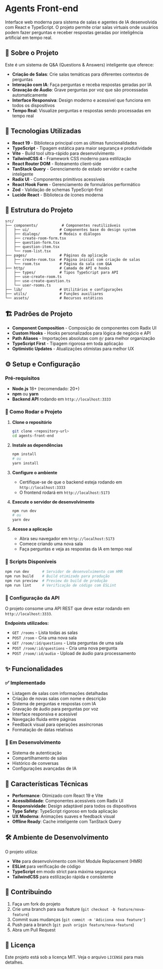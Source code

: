 # Agents Front-end

Interface web moderna para sistema de salas e agentes de IA desenvolvida com React e TypeScript. O projeto permite criar salas virtuais onde usuários podem fazer perguntas e receber respostas geradas por inteligência artificial em tempo real.

## 🎯 Sobre o Projeto

Este é um sistema de Q&A (Questions & Answers) inteligente que oferece:

- **Criação de Salas**: Crie salas temáticas para diferentes contextos de perguntas
- **Interação com IA**: Faça perguntas e receba respostas geradas por IA
- **Gravação de Áudio**: Grave perguntas por voz que são processadas automaticamente
- **Interface Responsiva**: Design moderno e acessível que funciona em todos os dispositivos
- **Tempo Real**: Visualize perguntas e respostas sendo processadas em tempo real

## 🚀 Tecnologias Utilizadas

- **React 19** - Biblioteca principal com as últimas funcionalidades
- **TypeScript** - Tipagem estática para maior segurança e produtividade
- **Vite** - Build tool ultra-rápido para desenvolvimento
- **TailwindCSS 4** - Framework CSS moderno para estilização
- **React Router DOM** - Roteamento client-side
- **TanStack Query** - Gerenciamento de estado servidor e cache inteligente
- **Radix UI** - Componentes primitivos acessíveis
- **React Hook Form** - Gerenciamento de formulários performático
- **Zod** - Validação de schemas TypeScript-first
- **Lucide React** - Biblioteca de ícones moderna

## 📁 Estrutura do Projeto

```
src/
├── components/           # Componentes reutilizáveis
│   ├── ui/              # Componentes base do design system
│   ├── dialogs/         # Modais e diálogos
│   ├── create-room-form.tsx
│   ├── question-form.tsx
│   ├── question-item.tsx
│   └── room-list.tsx
├── pages/               # Páginas da aplicação
│   ├── create-room.tsx  # Página inicial com criação de salas
│   └── room.tsx         # Página da sala com Q&A
├── http/                # Camada de API e hooks
│   ├── types/           # Tipos TypeScript para API
│   ├── use-create-room.ts
│   ├── use-create-question.ts
│   └── user-rooms.ts
├── lib/                 # Utilitários e configurações
├── utils/               # Funções auxiliares
└── assets/              # Recursos estáticos
```

## 🏗️ Padrões de Projeto

- **Component Composition** - Composição de componentes com Radix UI
- **Custom Hooks** - Hooks personalizados para lógica de negócio e API
- **Path Aliases** - Importações absolutas com `@/` para melhor organização
- **TypeScript First** - Tipagem rigorosa em toda aplicação
- **Optimistic Updates** - Atualizações otimistas para melhor UX

## ⚙️ Setup e Configuração

### Pré-requisitos

- **Node.js** 18+ (recomendado: 20+)
- **npm** ou **yarn** 
- **Backend API** rodando em `http://localhost:3333`

### 🚀 Como Rodar o Projeto

1. **Clone o repositório**
   ```bash
   git clone <repository-url>
   cd agents-front-end
   ```

2. **Instale as dependências**
   ```bash
   npm install
   # ou
   yarn install
   ```

3. **Configure o ambiente**
   - Certifique-se de que o backend esteja rodando em `http://localhost:3333`
   - O frontend rodará em `http://localhost:5173`

4. **Execute o servidor de desenvolvimento**
   ```bash
   npm run dev
   # ou
   yarn dev
   ```

5. **Acesse a aplicação**
   - Abra seu navegador em `http://localhost:5173`
   - Comece criando uma nova sala
   - Faça perguntas e veja as respostas da IA em tempo real

### 📝 Scripts Disponíveis

```bash
npm run dev      # Servidor de desenvolvimento com HMR
npm run build    # Build otimizado para produção
npm run preview  # Preview do build de produção
npm run lint     # Verificação de código com ESLint
```

### 🔧 Configuração da API

O projeto consome uma API REST que deve estar rodando em `http://localhost:3333`. 

**Endpoints utilizados:**
- `GET /rooms` - Lista todas as salas
- `POST /room` - Cria uma nova sala
- `GET /room/:id/questions` - Lista perguntas de uma sala
- `POST /room/:id/questions` - Cria uma nova pergunta
- `POST /room/:id/audio` - Upload de áudio para processamento

## ✨ Funcionalidades

### ✅ Implementado
- Listagem de salas com informações detalhadas
- Criação de novas salas com nome e descrição
- Sistema de perguntas e respostas com IA
- Gravação de áudio para perguntas por voz
- Interface responsiva e acessível
- Navegação fluida entre páginas
- Feedback visual para operações assíncronas
- Formatação de datas relativas

### 🔄 Em Desenvolvimento
- Sistema de autenticação
- Compartilhamento de salas
- Histórico de conversas
- Configurações avançadas de IA

## 🌟 Características Técnicas

- **Performance**: Otimizado com React 19 e Vite
- **Acessibilidade**: Componentes acessíveis com Radix UI
- **Responsividade**: Design adaptável para todos os dispositivos
- **Type Safety**: TypeScript rigoroso em toda aplicação
- **UX Moderna**: Animações suaves e feedback visual
- **Offline Ready**: Cache inteligente com TanStack Query

## 🛠️ Ambiente de Desenvolvimento

O projeto utiliza:
- **Vite** para desenvolvimento com Hot Module Replacement (HMR)
- **ESLint** para verificação de código
- **TypeScript** em modo strict para máxima segurança
- **TailwindCSS** para estilização rápida e consistente

## 🤝 Contribuindo

1. Faça um fork do projeto
2. Crie uma branch para sua feature (`git checkout -b feature/nova-feature`)
3. Commit suas mudanças (`git commit -m 'Adiciona nova feature'`)
4. Push para a branch (`git push origin feature/nova-feature`)
5. Abra um Pull Request

## 📄 Licença

Este projeto está sob a licença MIT. Veja o arquivo `LICENSE` para mais detalhes.